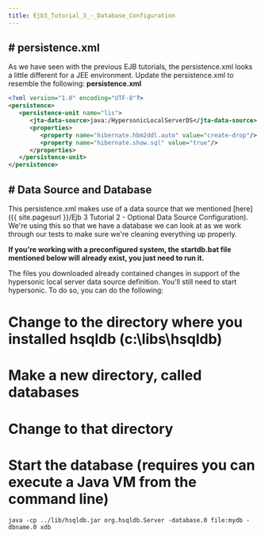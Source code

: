 ```yaml
---
title: Ejb3_Tutorial_3_-_Database_Configuration
---
```

## # persistence.xml 
As we have seen with the previous EJB tutorials, the persistence.xml looks a little different for a JEE environment. Update the persistence.xml to resemble the following:
**persistence.xml**
```xml
<?xml version="1.0" encoding="UTF-8"?>
<persistence>
   <persistence-unit name="lis">
      <jta-data-source>java:/HypersonicLocalServerDS</jta-data-source>
      <properties>
         <property name="hibernate.hbm2ddl.auto" value="create-drop"/>
         <property name="hibernate.show.sql" value="true"/>
      </properties>
   </persistence-unit>
</persistence>
```

## # Data Source and Database 
This persistence.xml makes use of a data source that we mentioned [here]({{ site.pagesurl }}/Ejb 3 Tutorial 2 - Optional Data Source Configuration). We're using this so that we have a database we can look at as we work through our tests to make sure we're cleaning everything up properly.

**If you're working with a preconfigured system, the startdb.bat file mentioned below will already exist, you just need to run it.**

The files you downloaded already contained changes in support of the hypersonic local server data source definition. You'll still need to start hypersonic. To do so, you can do the following:
# Change to the directory where you installed hsqldb (c:\libs\hsqldb)
# Make a new directory, called databases
# Change to that directory
# Start the database (requires you can execute a Java VM from the command line)
```
java -cp ../lib/hsqldb.jar org.hsqldb.Server -database.0 file:mydb -dbname.0 xdb
```
